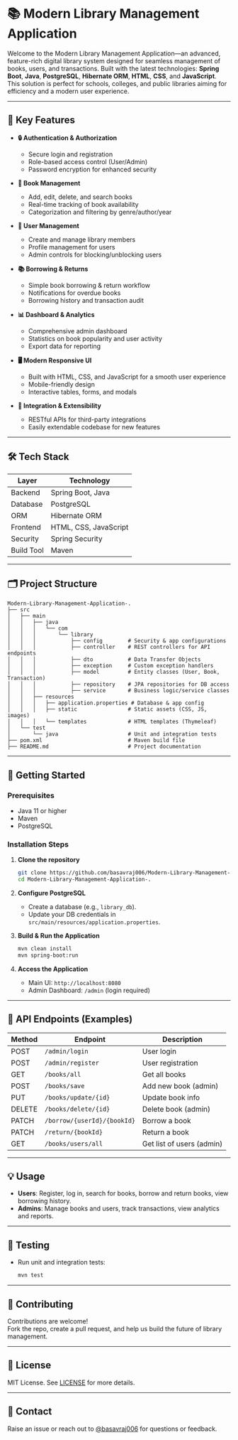 # 📚 Modern Library Management Application

Welcome to the Modern Library Management Application—an advanced, feature-rich digital library system designed for seamless management of books, users, and transactions. Built with the latest technologies: **Spring Boot**, **Java**, **PostgreSQL**, **Hibernate ORM**, **HTML**, **CSS**, and **JavaScript**. This solution is perfect for schools, colleges, and public libraries aiming for efficiency and a modern user experience.

---

## 🎯 Key Features

- **🔒 Authentication & Authorization**
  - Secure login and registration
  - Role-based access control (User/Admin)
  - Password encryption for enhanced security

- **📖 Book Management**
  - Add, edit, delete, and search books
  - Real-time tracking of book availability
  - Categorization and filtering by genre/author/year

- **👥 User Management**
  - Create and manage library members
  - Profile management for users
  - Admin controls for blocking/unblocking users

- **📚 Borrowing & Returns**
  - Simple book borrowing & return workflow
  - Notifications for overdue books
  - Borrowing history and transaction audit

- **📊 Dashboard & Analytics**
  - Comprehensive admin dashboard
  - Statistics on book popularity and user activity
  - Export data for reporting

- **🖥️ Modern Responsive UI**
  - Built with HTML, CSS, and JavaScript for a smooth user experience
  - Mobile-friendly design
  - Interactive tables, forms, and modals

- **🔗 Integration & Extensibility**
  - RESTful APIs for third-party integrations
  - Easily extendable codebase for new features

---

## 🛠️ Tech Stack

| Layer        | Technology                         |
| ------------ | --------------------------------- |
| Backend      | Spring Boot, Java                  |
| Database     | PostgreSQL                        |
| ORM          | Hibernate ORM                     |
| Frontend     | HTML, CSS, JavaScript             |
| Security     | Spring Security                   |
| Build Tool   | Maven                             |

---

## 🗂️ Project Structure

```plaintext
Modern-Library-Management-Application-.
├── src
│   ├── main
│   │   ├── java
│   │   │   └── com
│   │   │       └── library
│   │   │           ├── config        # Security & app configurations
│   │   │           ├── controller    # REST controllers for API endpoints
│   │   │           ├── dto           # Data Transfer Objects
│   │   │           ├── exception     # Custom exception handlers
│   │   │           ├── model         # Entity classes (User, Book, Transaction)
│   │   │           ├── repository    # JPA repositories for DB access
│   │   │           ├── service       # Business logic/service classes
│   │   ├── resources
│   │   │   ├── application.properties # Database & app config
│   │   │   ├── static                # Static assets (CSS, JS, images)
│   │   │   └── templates             # HTML templates (Thymeleaf)
│   └── test
│       └── java                      # Unit and integration tests
├── pom.xml                           # Maven build file
├── README.md                         # Project documentation
```

---

## 🚦 Getting Started

### Prerequisites

- Java 11 or higher
- Maven
- PostgreSQL

### Installation Steps

1. **Clone the repository**
    ```bash
    git clone https://github.com/basavraj006/Modern-Library-Management-Application-.
    cd Modern-Library-Management-Application-.
    ```

2. **Configure PostgreSQL**
    - Create a database (e.g., `library_db`).
    - Update your DB credentials in `src/main/resources/application.properties`.

3. **Build & Run the Application**
    ```bash
    mvn clean install
    mvn spring-boot:run
    ```

4. **Access the Application**
    - Main UI: `http://localhost:8080`
    - Admin Dashboard: `/admin` (login required)

---

## 📐 API Endpoints (Examples)

| Method | Endpoint          | Description            |
|--------|-------------------|------------------------|
| POST   | `/admin/login`    | User login             |
| POST   | `/admin/register` | User registration          |
| GET    | `/books/all`      | Get all books              |
| POST   | `/books/save`      | Add new book (admin)      |
| PUT    | `/books/update/{id}` | Update book info        |
| DELETE | `/books/delete/{id}` | Delete book (admin)     |
| PATCH  | `/borrow/{userId}/{bookId}`| Borrow a book     |
| PATCH  | `/return/{bookId}` | Return a book             |
| GET    | `/books/users/all` | Get list of users (admin) |

---

## 💡 Usage

- **Users**: Register, log in, search for books, borrow and return books, view borrowing history.
- **Admins**: Manage books and users, track transactions, view analytics and reports.

---

## 🧪 Testing

- Run unit and integration tests:
    ```bash
    mvn test
    ```

---

## 🤝 Contributing

Contributions are welcome!  
Fork the repo, create a pull request, and help us build the future of library management.

---

## 📄 License

MIT License. See [LICENSE](LICENSE) for more details.

---

## 🙋 Contact

Raise an issue or reach out to [@basavraj006](https://github.com/basavraj006) for questions or feedback.
